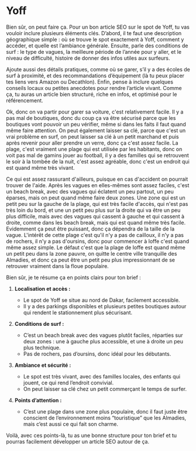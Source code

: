#  Yoff

Bien sûr, on peut faire ça. Pour un bon article SEO sur le spot de Yoff, tu vas vouloir inclure plusieurs éléments clés. D’abord, il te faut une description géographique simple : où se trouve le spot exactement à Yoff, comment y accéder, et quelle est l’ambiance générale. Ensuite, parle des conditions de surf : le type de vagues, la meilleure période de l’année pour y aller, et le niveau de difficulté, histoire de donner des infos utiles aux surfeurs.

Ajoute aussi des détails pratiques, comme où se garer, s’il y a des écoles de surf à proximité, et des recommandations d’équipement (là tu peux placer tes liens vers Amazon ou Decathlon). Enfin, pense à inclure quelques conseils locaux ou petites anecdotes pour rendre l’article vivant. Comme ça, tu auras un article bien structuré, riche en infos, et optimisé pour le référencement.


Ok, donc on va partir pour garer sa voiture, c'est relativement facile. Il y a pas mal de boutiques, donc du coup ça va être sécurisé parce que les boutiques vont pouvoir un peu vérifier, même si dans les faits il faut quand même faire attention. On peut également laisser sa clé, parce que c'est un vrai problème en surf, on peut laisser sa clé à un petit marchand et puis après revenir pour aller prendre un verre, donc ça c'est assez facile. La plage, c'est vraiment une plage qui est utilisée par les habitants, donc on voit pas mal de gamins jouer au football, il y a des familles qui se retrouvent le soir à la tombée de la nuit, c'est assez agréable, donc c'est un endroit qui est quand même très vivant.

Ce qui est assez rassurant d'ailleurs, puisque en cas d'accident on pourrait trouver de l'aide. Après les vagues en elles-mêmes sont assez faciles, c'est un beach break, avec des vagues qui éclatent un peu partout, un peu éparses, mais on peut quand même faire deux zones. Une zone qui est un petit peu sur la gauche de la plage, qui est très facile d'accès, qui n'est pas très loin du bord, et une un petit peu plus sur la droite qui va être un peu plus difficile, mais avec des vagues qui cassent à gauche et qui cassent à droite, comme dans les beach break, mais qui est quand même très facile. Evidemment ça peut être puissant, donc ça dépendra de la taille de la vague. L'intérêt de cette plage c'est qu'il n'y a pas de cailloux, il n'y a pas de rochers, il n'y a pas d'oursins, donc pour commencer à Ioffe c'est quand même assez simple. Le défaut c'est que la plage de Ioffe est quand même un petit peu dans la zone pauvre, on quitte le centre ville tranquille des Almadies, et donc ça peut être un petit peu plus impressionnant de se retrouver vraiment dans la floue populaire.


Bien sûr, je te résume ça en points clairs pour ton brief :

1. **Localisation et accès :**

    * Le spot de Yoff se situe au nord de Dakar, facilement accessible.
    * Il y a des parkings disponibles et plusieurs petites boutiques autour qui rendent le stationnement plus sécurisant.

2. **Conditions de surf :**

    * C’est un beach break avec des vagues plutôt faciles, réparties sur deux zones : une à gauche plus accessible, et une à droite un peu plus technique.
    * Pas de rochers, pas d’oursins, donc idéal pour les débutants.

3. **Ambiance et sécurité :**

    * Le spot est très vivant, avec des familles locales, des enfants qui jouent, ce qui rend l’endroit convivial.
    * On peut laisser sa clé chez un petit commerçant le temps de surfer.

4. **Points d’attention :**

    * C’est une plage dans une zone plus populaire, donc il faut juste être conscient de l’environnement moins “touristique” que les Almadies, mais c’est aussi ce qui fait son charme.

Voilà, avec ces points-là, tu as une bonne structure pour ton brief et tu pourras facilement développer un article SEO autour de ça.
